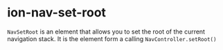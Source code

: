 # ion-nav-set-root

`NavSetRoot` is an element that allows you to set the root of the current navigation stack.
It is the element form a calling `NavController.setRoot()`

